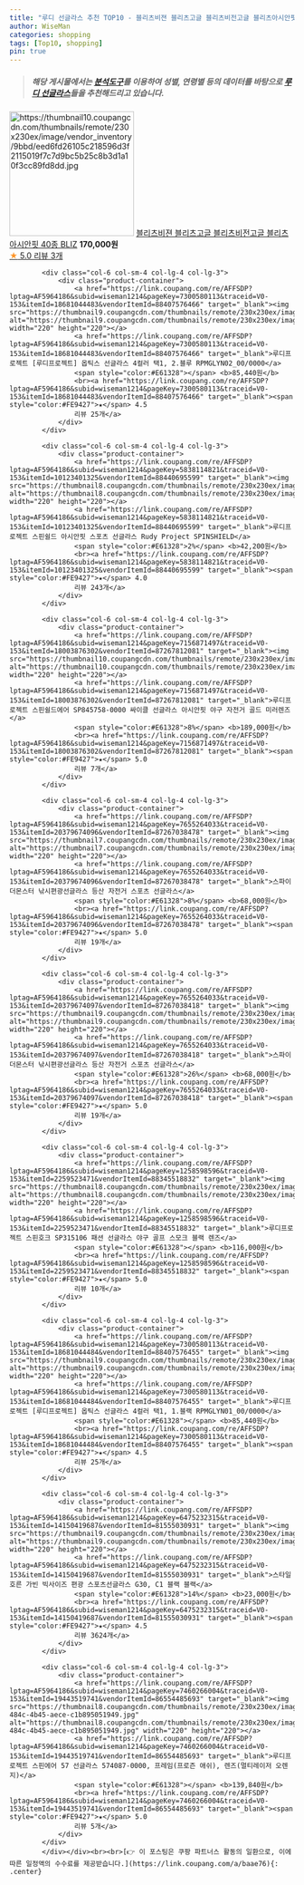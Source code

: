 ```yaml
---
title: "루디 선글라스 추천 TOP10 - 블리츠비젼 블리츠고글 블리츠비전고글 블리츠아시안핏 40종 BLIZ"
author: WiseMan
categories: shopping
tags: [Top10, shopping]
pin: true
---
```


> ##### 해당 게시물에서는 [**분석도구**](https://itemscout.io/)를 이용하여 **성별**, **연령별** 등의 데이터를 바탕으로 [**루디 선글라스**](https://link.coupang.com/a/baae76)들을 추천해드리고 있습니다.
<div class="container"><div class="row">
            <div class="col-6 col-sm-4 col-lg-4 col-lg-3">
                <div class="product-container">
                    <a href="https://link.coupang.com/re/AFFSDP?lptag=AF5964186&subid=wiseman1214&pageKey=7415226169&traceid=V0-153&itemId=19222309316&vendorItemId=86339033840" target="_blank"><img src="https://thumbnail10.coupangcdn.com/thumbnails/remote/230x230ex/image/vendor_inventory/9bbd/eed6fd26105c218596d3f2115019f7c7d9bc5b25c8b3d1a10f3cc89fd8dd.jpg" alt="https://thumbnail10.coupangcdn.com/thumbnails/remote/230x230ex/image/vendor_inventory/9bbd/eed6fd26105c218596d3f2115019f7c7d9bc5b25c8b3d1a10f3cc89fd8dd.jpg" width="220" height="220"></a>
                    <a href="https://link.coupang.com/re/AFFSDP?lptag=AF5964186&subid=wiseman1214&pageKey=7415226169&traceid=V0-153&itemId=19222309316&vendorItemId=86339033840" target="_blank">블리츠비젼 블리츠고글 블리츠비전고글 블리츠아시안핏 40종 BLIZ</a>
                    <span style="color:#E61328"></span> <b>170,000원</b>
                    <br><a href="https://link.coupang.com/re/AFFSDP?lptag=AF5964186&subid=wiseman1214&pageKey=7415226169&traceid=V0-153&itemId=19222309316&vendorItemId=86339033840" target="_blank"><span style="color:#FE9427">★</span> 5.0
                    리뷰 3개</a>
                </div>
            </div>
            
            <div class="col-6 col-sm-4 col-lg-4 col-lg-3">
                <div class="product-container">
                    <a href="https://link.coupang.com/re/AFFSDP?lptag=AF5964186&subid=wiseman1214&pageKey=7300580113&traceid=V0-153&itemId=18681044483&vendorItemId=88407576466" target="_blank"><img src="https://thumbnail9.coupangcdn.com/thumbnails/remote/230x230ex/image/vendor_inventory/4e2c/abdc1581e177941116277276ac4b6b429aa6aec9ffdeff4d37b5245c840d.jpg" alt="https://thumbnail9.coupangcdn.com/thumbnails/remote/230x230ex/image/vendor_inventory/4e2c/abdc1581e177941116277276ac4b6b429aa6aec9ffdeff4d37b5245c840d.jpg" width="220" height="220"></a>
                    <a href="https://link.coupang.com/re/AFFSDP?lptag=AF5964186&subid=wiseman1214&pageKey=7300580113&traceid=V0-153&itemId=18681044483&vendorItemId=88407576466" target="_blank">루디프로젝트 [루디프로젝트] 옵틱스 선글라스 4컬러 택1, 2.블루 RPMGLYN02_00/0000</a>
                    <span style="color:#E61328"></span> <b>85,440원</b>
                    <br><a href="https://link.coupang.com/re/AFFSDP?lptag=AF5964186&subid=wiseman1214&pageKey=7300580113&traceid=V0-153&itemId=18681044483&vendorItemId=88407576466" target="_blank"><span style="color:#FE9427">★</span> 4.5
                    리뷰 25개</a>
                </div>
            </div>
            
            <div class="col-6 col-sm-4 col-lg-4 col-lg-3">
                <div class="product-container">
                    <a href="https://link.coupang.com/re/AFFSDP?lptag=AF5964186&subid=wiseman1214&pageKey=5838114821&traceid=V0-153&itemId=10123401325&vendorItemId=88440695599" target="_blank"><img src="https://thumbnail8.coupangcdn.com/thumbnails/remote/230x230ex/image/vendor_inventory/1682/9b6599eba34e7604e80714cfbc83d7a3a3e08ee953df0cd9c16fe9dd92c4.jpg" alt="https://thumbnail8.coupangcdn.com/thumbnails/remote/230x230ex/image/vendor_inventory/1682/9b6599eba34e7604e80714cfbc83d7a3a3e08ee953df0cd9c16fe9dd92c4.jpg" width="220" height="220"></a>
                    <a href="https://link.coupang.com/re/AFFSDP?lptag=AF5964186&subid=wiseman1214&pageKey=5838114821&traceid=V0-153&itemId=10123401325&vendorItemId=88440695599" target="_blank">루디프로젝트 스핀쉴드 아시안핏 스포츠 선글라스 Rudy Project SPINSHIELD</a>
                    <span style="color:#E61328">2%</span> <b>42,200원</b>
                    <br><a href="https://link.coupang.com/re/AFFSDP?lptag=AF5964186&subid=wiseman1214&pageKey=5838114821&traceid=V0-153&itemId=10123401325&vendorItemId=88440695599" target="_blank"><span style="color:#FE9427">★</span> 4.0
                    리뷰 243개</a>
                </div>
            </div>
            
            <div class="col-6 col-sm-4 col-lg-4 col-lg-3">
                <div class="product-container">
                    <a href="https://link.coupang.com/re/AFFSDP?lptag=AF5964186&subid=wiseman1214&pageKey=7156871497&traceid=V0-153&itemId=18003876302&vendorItemId=87267812081" target="_blank"><img src="https://thumbnail10.coupangcdn.com/thumbnails/remote/230x230ex/image/vendor_inventory/fc33/73576f3a67547a3010b67ff789251dd064b7e1a22e80c5fb9b8bde523c61.jpg" alt="https://thumbnail10.coupangcdn.com/thumbnails/remote/230x230ex/image/vendor_inventory/fc33/73576f3a67547a3010b67ff789251dd064b7e1a22e80c5fb9b8bde523c61.jpg" width="220" height="220"></a>
                    <a href="https://link.coupang.com/re/AFFSDP?lptag=AF5964186&subid=wiseman1214&pageKey=7156871497&traceid=V0-153&itemId=18003876302&vendorItemId=87267812081" target="_blank">루디프로젝트 스핀쉴드에어 SP845758-0000 싸이클 선글라스 아시안핏 야구 자전거 골드 미러렌즈</a>
                    <span style="color:#E61328">8%</span> <b>189,000원</b>
                    <br><a href="https://link.coupang.com/re/AFFSDP?lptag=AF5964186&subid=wiseman1214&pageKey=7156871497&traceid=V0-153&itemId=18003876302&vendorItemId=87267812081" target="_blank"><span style="color:#FE9427">★</span> 5.0
                    리뷰 7개</a>
                </div>
            </div>
            
            <div class="col-6 col-sm-4 col-lg-4 col-lg-3">
                <div class="product-container">
                    <a href="https://link.coupang.com/re/AFFSDP?lptag=AF5964186&subid=wiseman1214&pageKey=7655264033&traceid=V0-153&itemId=20379674096&vendorItemId=87267038478" target="_blank"><img src="https://thumbnail7.coupangcdn.com/thumbnails/remote/230x230ex/image/vendor_inventory/efe7/3c97737fc19092e2235362419b06d027b2bf31fea859083b9896ee6b03e3.JPG" alt="https://thumbnail7.coupangcdn.com/thumbnails/remote/230x230ex/image/vendor_inventory/efe7/3c97737fc19092e2235362419b06d027b2bf31fea859083b9896ee6b03e3.JPG" width="220" height="220"></a>
                    <a href="https://link.coupang.com/re/AFFSDP?lptag=AF5964186&subid=wiseman1214&pageKey=7655264033&traceid=V0-153&itemId=20379674096&vendorItemId=87267038478" target="_blank">스파이더몬스터 낚시편광선글라스 등산 자전거 스포츠 선글라스</a>
                    <span style="color:#E61328">8%</span> <b>68,000원</b>
                    <br><a href="https://link.coupang.com/re/AFFSDP?lptag=AF5964186&subid=wiseman1214&pageKey=7655264033&traceid=V0-153&itemId=20379674096&vendorItemId=87267038478" target="_blank"><span style="color:#FE9427">★</span> 5.0
                    리뷰 19개</a>
                </div>
            </div>
            
            <div class="col-6 col-sm-4 col-lg-4 col-lg-3">
                <div class="product-container">
                    <a href="https://link.coupang.com/re/AFFSDP?lptag=AF5964186&subid=wiseman1214&pageKey=7655264033&traceid=V0-153&itemId=20379674097&vendorItemId=87267038418" target="_blank"><img src="https://thumbnail9.coupangcdn.com/thumbnails/remote/230x230ex/image/vendor_inventory/80af/5375cd936a4ccb124a3038812c1ef6c0689f79fc6d28e75633547ff11ca8.JPG" alt="https://thumbnail9.coupangcdn.com/thumbnails/remote/230x230ex/image/vendor_inventory/80af/5375cd936a4ccb124a3038812c1ef6c0689f79fc6d28e75633547ff11ca8.JPG" width="220" height="220"></a>
                    <a href="https://link.coupang.com/re/AFFSDP?lptag=AF5964186&subid=wiseman1214&pageKey=7655264033&traceid=V0-153&itemId=20379674097&vendorItemId=87267038418" target="_blank">스파이더몬스터 낚시편광선글라스 등산 자전거 스포츠 선글라스</a>
                    <span style="color:#E61328">26%</span> <b>68,000원</b>
                    <br><a href="https://link.coupang.com/re/AFFSDP?lptag=AF5964186&subid=wiseman1214&pageKey=7655264033&traceid=V0-153&itemId=20379674097&vendorItemId=87267038418" target="_blank"><span style="color:#FE9427">★</span> 5.0
                    리뷰 19개</a>
                </div>
            </div>
            
            <div class="col-6 col-sm-4 col-lg-4 col-lg-3">
                <div class="product-container">
                    <a href="https://link.coupang.com/re/AFFSDP?lptag=AF5964186&subid=wiseman1214&pageKey=1258598596&traceid=V0-153&itemId=2259523471&vendorItemId=88345518832" target="_blank"><img src="https://thumbnail8.coupangcdn.com/thumbnails/remote/230x230ex/image/vendor_inventory/f9b0/c716d9d5bf326ed8d49764c8ba9d91f5e5a900a6a74eb6f148c778d21b04.jpg" alt="https://thumbnail8.coupangcdn.com/thumbnails/remote/230x230ex/image/vendor_inventory/f9b0/c716d9d5bf326ed8d49764c8ba9d91f5e5a900a6a74eb6f148c778d21b04.jpg" width="220" height="220"></a>
                    <a href="https://link.coupang.com/re/AFFSDP?lptag=AF5964186&subid=wiseman1214&pageKey=1258598596&traceid=V0-153&itemId=2259523471&vendorItemId=88345518832" target="_blank">루디프로젝트 스핀호크 SP315106 패션 선글라스 야구 골프 스모크 블랙 렌즈</a>
                    <span style="color:#E61328"></span> <b>116,000원</b>
                    <br><a href="https://link.coupang.com/re/AFFSDP?lptag=AF5964186&subid=wiseman1214&pageKey=1258598596&traceid=V0-153&itemId=2259523471&vendorItemId=88345518832" target="_blank"><span style="color:#FE9427">★</span> 5.0
                    리뷰 10개</a>
                </div>
            </div>
            
            <div class="col-6 col-sm-4 col-lg-4 col-lg-3">
                <div class="product-container">
                    <a href="https://link.coupang.com/re/AFFSDP?lptag=AF5964186&subid=wiseman1214&pageKey=7300580113&traceid=V0-153&itemId=18681044484&vendorItemId=88407576455" target="_blank"><img src="https://thumbnail9.coupangcdn.com/thumbnails/remote/230x230ex/image/vendor_inventory/4e2c/abdc1581e177941116277276ac4b6b429aa6aec9ffdeff4d37b5245c840d.jpg" alt="https://thumbnail9.coupangcdn.com/thumbnails/remote/230x230ex/image/vendor_inventory/4e2c/abdc1581e177941116277276ac4b6b429aa6aec9ffdeff4d37b5245c840d.jpg" width="220" height="220"></a>
                    <a href="https://link.coupang.com/re/AFFSDP?lptag=AF5964186&subid=wiseman1214&pageKey=7300580113&traceid=V0-153&itemId=18681044484&vendorItemId=88407576455" target="_blank">루디프로젝트 [루디프로젝트] 옵틱스 선글라스 4컬러 택1, 1.블랙 RPMGLYN01_00/0000</a>
                    <span style="color:#E61328"></span> <b>85,440원</b>
                    <br><a href="https://link.coupang.com/re/AFFSDP?lptag=AF5964186&subid=wiseman1214&pageKey=7300580113&traceid=V0-153&itemId=18681044484&vendorItemId=88407576455" target="_blank"><span style="color:#FE9427">★</span> 4.5
                    리뷰 25개</a>
                </div>
            </div>
            
            <div class="col-6 col-sm-4 col-lg-4 col-lg-3">
                <div class="product-container">
                    <a href="https://link.coupang.com/re/AFFSDP?lptag=AF5964186&subid=wiseman1214&pageKey=6475232315&traceid=V0-153&itemId=14150419687&vendorItemId=81555030931" target="_blank"><img src="https://thumbnail9.coupangcdn.com/thumbnails/remote/230x230ex/image/vendor_inventory/b827/221753d222ed49e214d1a07c02fe1e5f87a11869d478bd98d10ec3ddfafc.JPG" alt="https://thumbnail9.coupangcdn.com/thumbnails/remote/230x230ex/image/vendor_inventory/b827/221753d222ed49e214d1a07c02fe1e5f87a11869d478bd98d10ec3ddfafc.JPG" width="220" height="220"></a>
                    <a href="https://link.coupang.com/re/AFFSDP?lptag=AF5964186&subid=wiseman1214&pageKey=6475232315&traceid=V0-153&itemId=14150419687&vendorItemId=81555030931" target="_blank">스타일호른 가빈 빅사이즈 편광 스포츠선글라스 G30, C1 블랙 블랙</a>
                    <span style="color:#E61328">14%</span> <b>23,000원</b>
                    <br><a href="https://link.coupang.com/re/AFFSDP?lptag=AF5964186&subid=wiseman1214&pageKey=6475232315&traceid=V0-153&itemId=14150419687&vendorItemId=81555030931" target="_blank"><span style="color:#FE9427">★</span> 4.5
                    리뷰 3624개</a>
                </div>
            </div>
            
            <div class="col-6 col-sm-4 col-lg-4 col-lg-3">
                <div class="product-container">
                    <a href="https://link.coupang.com/re/AFFSDP?lptag=AF5964186&subid=wiseman1214&pageKey=7460266004&traceid=V0-153&itemId=19443519741&vendorItemId=86554485693" target="_blank"><img src="https://thumbnail8.coupangcdn.com/thumbnails/remote/230x230ex/image/retail/images/2023/07/12/10/2/c13b211b-484c-4b45-aece-c1b895051949.jpg" alt="https://thumbnail8.coupangcdn.com/thumbnails/remote/230x230ex/image/retail/images/2023/07/12/10/2/c13b211b-484c-4b45-aece-c1b895051949.jpg" width="220" height="220"></a>
                    <a href="https://link.coupang.com/re/AFFSDP?lptag=AF5964186&subid=wiseman1214&pageKey=7460266004&traceid=V0-153&itemId=19443519741&vendorItemId=86554485693" target="_blank">루디프로젝트 스핀에어 57 선글라스 574087-0000, 프레임(프로즌 애쉬), 렌즈(멀티레이저 오렌지)</a>
                    <span style="color:#E61328"></span> <b>139,840원</b>
                    <br><a href="https://link.coupang.com/re/AFFSDP?lptag=AF5964186&subid=wiseman1214&pageKey=7460266004&traceid=V0-153&itemId=19443519741&vendorItemId=86554485693" target="_blank"><span style="color:#FE9427">★</span> 5.0
                    리뷰 5개</a>
                </div>
            </div>
            </div></div><br><br>[👉 이 포스팅은 쿠팡 파트너스 활동의 일환으로, 이에 따른 일정액의 수수료를 제공받습니다.](https://link.coupang.com/a/baae76){: .center}